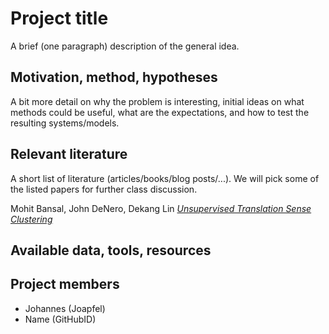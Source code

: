 # Project title

A brief (one paragraph) description of the general idea.

## Motivation, method, hypotheses

A bit more detail on why the problem is interesting,
initial ideas on what methods could be useful,
what are the expectations, and how to test the resulting
systems/models.

## Relevant literature 

A short list of literature (articles/books/blog posts/...). We will
pick some of the listed papers for further class discussion.

Mohit Bansal, John DeNero, Dekang Lin [_Unsupervised Translation Sense Clustering_](https://www.cs.unc.edu/~mbansal/papers/naacl12_translationSenseClustering.pdf)

## Available data, tools, resources

## Project members

- Johannes (Joapfel)
- Name (GitHubID) 
